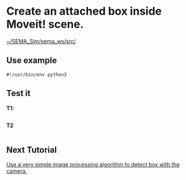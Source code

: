 # Create an attached box inside Moveit! scene.

[~/SEMA_Sim/sema_ws/src/]()

## Use example
```
#!/usr/bin/env python3

```

## Test it
**T1:**
```

```
**T2**
```

```

## Next Tutorial 
[Use a very simple image processing algorithm to detect box with the camera.](https://github.com/MonkyDCristian/SEMA_Sim/blob/main/documentation/box_detector.md)

